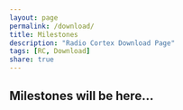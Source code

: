 ```yaml
---
layout: page
permalink: /download/
title: Milestones
description: "Radio Cortex Download Page"
tags: [RC, Download]
share: true
---
```




## Milestones will be here...
